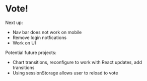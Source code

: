 # Vote!

Next up:

* Nav bar does not work on mobile
* Remove login notfications
* Work on UI

Potential future projects:

* Chart transitions, reconfigure to work with React updates, add transitions
* Using sessionStorage allows user to reload to vote
